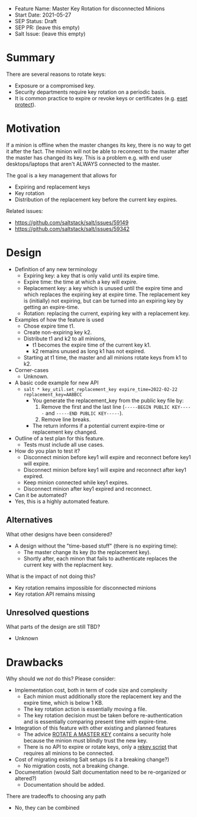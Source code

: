 - Feature Name: Master Key Rotation for disconnected Minions
- Start Date: 2021-05-27
- SEP Status: Draft
- SEP PR: (leave this empty)
- Salt Issue: (leave this empty)

# Summary
[summary]: #summary

There are several reasons to rotate keys:
- Exposure or a compromised key.
- Security departments require key rotation on a periodic basis.
- It is common practice to expire or revoke keys or certificates (e.g. [eset protect](https://help.eset.com/protect_admin/80/en-US/certificate_replacement.html)).


# Motivation
[motivation]: #motivation

If a minion is offline when the master changes its key, there is no way to get it after the fact. The minion will not be able to reconnect to the master after the master has changed its key. This is a problem e.g. with end user desktops/laptops that aren't ALWAYS connected to the master.

The goal is a key management that allows for
- Expiring and replacement keys
- Key rotation
- Distribution of the replacement key before the current key expires.

Related issues:
- https://github.com/saltstack/salt/issues/59149
- https://github.com/saltstack/salt/issues/59342


# Design
[design]: #detailed-design

- Definition of any new terminology
  - Expiring key: a key that is only valid until its expire time.
  - Expire time: the time at which a key will expire.
  - Replacement key: a key which is unused until the expire time and which replaces the expiring key at expire time. The replacement key is (initially) not expiring, but can be turned into an expiring key by getting an expire-time.
  - Rotation: replacing the current, expiring key with a replacement key.
- Examples of how the feature is used
  - Chose expire time t1.
  - Create non-expiring key k2.
  - Distribute t1 and k2 to all minions,
    - t1 becomes the expire time of the current key k1.
    - k2 remains unused as long k1 has not expired.
  - Starting at t1 time, the master and all minions rotate keys from k1 to k2.
- Corner-cases
  - Unknown.
- A basic code example for new  API
  - `salt * key_util.set_replacement_key expire_time=2022-02-22 replacement_key=AABBCC`
    - You generate the replacement_key from the public key file by:
      1) Remove the first and the last line (`-----BEGIN PUBLIC KEY-----` and `-----END PUBLIC KEY-----`).
      2) Remove line breaks.
    - The return informs if a potential current expire-time or replacement key changed.
- Outline of a test plan for this feature.
  - Tests must include all use cases.
- How do you plan to test it?
  - Disconnect minion before key1 will expire and reconnect before key1 will expire.
  - Disconnect minion before key1 will expire and reconnect after key1 expired.
  - Keep minion connected while key1 expires.
  - Disconnect minion after key1 expired and reconnect.
- Can it be automated?
 - Yes, this is a highly automated feature.


## Alternatives
[alternatives]: #alternatives

What other designs have been considered?
- A design without the "time-based stuff" (there is no expiring time):
  - The master change its key (to the replacement key).
  - Shortly after, each minon that fails to authenticate replaces the current key with the replacment key.

What is the impact of not doing this?
- Key rotation remains impossible for disconnected minions
- Key rotation API remains missing


## Unresolved questions
[unresolved]: #unresolved-questions

What parts of the design are still TBD?
- Unknown

# Drawbacks
[drawbacks]: #drawbacks

Why should we *not* do this? Please consider:

- Implementation cost, both in term of code size and complexity
  - Each minion must additionally store the replacement key and the expire time, which is below 1 KB.
  - The key rotation action is essentially moving a file.
  - The key rotation decision must be taken before re-authentication and is essentially comparing present time with expire-time.
- Integration of this feature with other existing and planned features
  - The advice [ROTATE A MASTER KEY](https://docs.saltproject.io/en/latest/topics/hardening.html#rotate-a-master-key) contains a security hole because the minion must blindly trust the new key.
  - There is no API to expire or rotate keys, only a [rekey script](https://github.com/dwoz/salt-rekey/) that requires all minions to be connected.
- Cost of migrating existing Salt setups (is it a breaking change?)
  - No migration costs, not a breaking change.
- Documentation (would Salt documentation need to be re-organized or altered?)
  - Documentation should be added.


There are tradeoffs to choosing any path
- No, they can be combined
